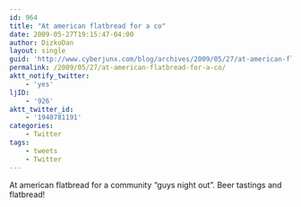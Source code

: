 ```yaml
---
id: 964
title: "At american flatbread for a co"
date: 2009-05-27T19:15:47-04:00
author: DizkoDan
layout: single
guid: 'http://www.cyberjunx.com/blog/archives/2009/05/27/at-american-flatbread-for-a-co/'
permalink: /2009/05/27/at-american-flatbread-for-a-co/
aktt_notify_twitter:
    - 'yes'
ljID:
    - '926'
aktt_twitter_id:
    - '1940781191'
categories:
    - Twitter
tags:
    - tweets
    - Twitter
---
```


At american flatbread for a community “guys night out”. Beer tastings and flatbread!